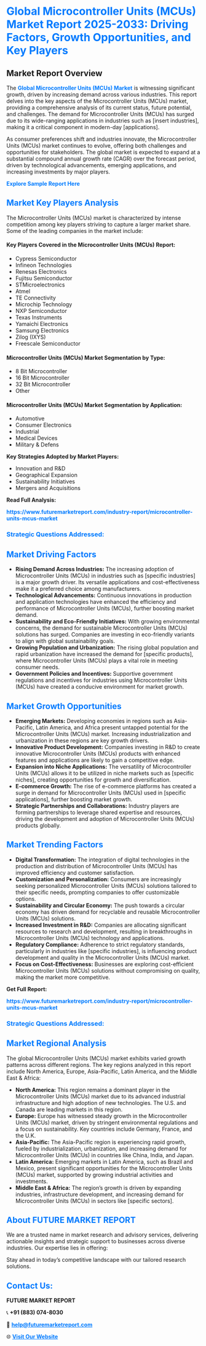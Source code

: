 <h1 style="color: #007BFF;">Global Microcontroller Units (MCUs) Market Report 2025-2033: Driving Factors, Growth Opportunities, and Key Players</h1>

<section id="overview">
<h2>Market Report Overview</h2>
<p>The <a href="https://www.futuremarketreport.com/industry-report/microcontroller-units-mcus-market" style="color: #007BFF; text-decoration: none;"><strong>Global Microcontroller Units (MCUs) Market</strong></a> is witnessing significant growth, driven by increasing demand across various industries. This report delves into the key aspects of the Microcontroller Units (MCUs) market, providing a comprehensive analysis of its current status, future potential, and challenges. The demand for Microcontroller Units (MCUs) has surged due to its wide-ranging applications in industries such as [insert industries], making it a critical component in modern-day [applications].</p>
<p>As consumer preferences shift and industries innovate, the Microcontroller Units (MCUs) market continues to evolve, offering both challenges and opportunities for stakeholders. The global market is expected to expand at a substantial compound annual growth rate (CAGR) over the forecast period, driven by technological advancements, emerging applications, and increasing investments by major players.</p>
</section>

<section id="overview">
<p><a href="https://www.futuremarketreport.com/request-sample/reportId=75159" style="color: #007BFF; text-decoration: none;"><strong>Explore Sample Report Here</strong></a></p>
</section>

<section id="key-players">
<h2 style="color: #007BFF;">Market Key Players Analysis</h2>
<p>The Microcontroller Units (MCUs) market is characterized by intense competition among key players striving to capture a larger market share. Some of the leading companies in the market include:</p>
<h4>Key Players Covered in the Microcontroller Units (MCUs) Report:</h4>
<ul><li>Cypress Semiconductor</li><li>Infineon Technologies</li><li>Renesas Electronics</li><li>Fujitsu Semiconductor</li><li>STMicroelectronics</li><li>Atmel</li><li>TE Connectivity</li><li>Microchip Technology</li><li>NXP Semiconductor</li><li>Texas Instruments</li><li>Yamaichi Electronics</li><li>Samsung Electronics</li><li>Zilog (IXYS)</li><li>Freescale Semiconductor</li></ul>
<h4>Microcontroller Units (MCUs) Market Segmentation by Type:</h4>
<ul><li>8 Bit Microcontroller</li><li>16 Bit Microcontroller</li><li>32 Bit Microcontroller</li><li>Other</li></ul>

<h4>Microcontroller Units (MCUs) Market Segmentation by Application:</h4>
<ul><li>Automotive</li><li>Consumer Electronics</li><li>Industrial</li><li>Medical Devices</li><li>Military &amp; Defens</li></ul>
<p><strong>Key Strategies Adopted by Market Players:</strong></p>
<ul>
<li>Innovation and R&D</li>
<li>Geographical Expansion</li>
<li>Sustainability Initiatives</li>
<li>Mergers and Acquisitions</li>
</ul>
</section>

<section>
<p><strong>Read Full Analysis: </strong></p><a href="https://www.futuremarketreport.com/industry-report/microcontroller-units-mcus-market" style="color: #007BFF; text-decoration: none;"><strong>https://www.futuremarketreport.com/industry-report/microcontroller-units-mcus-market</strong></a>
<h3 style="color: #007BFF;">Strategic Questions Addressed:</h3>
</section>

<section id="driving-factors">
<h2 style="color: #007BFF;">Market Driving Factors</h2>
<ul>
<li><strong>Rising Demand Across Industries:</strong> The increasing adoption of Microcontroller Units (MCUs) in industries such as [specific industries] is a major growth driver. Its versatile applications and cost-effectiveness make it a preferred choice among manufacturers.</li>
<li><strong>Technological Advancements:</strong> Continuous innovations in production and application technologies have enhanced the efficiency and performance of Microcontroller Units (MCUs), further boosting market demand.</li>
<li><strong>Sustainability and Eco-Friendly Initiatives:</strong> With growing environmental concerns, the demand for sustainable Microcontroller Units (MCUs) solutions has surged. Companies are investing in eco-friendly variants to align with global sustainability goals.</li>
<li><strong>Growing Population and Urbanization:</strong> The rising global population and rapid urbanization have increased the demand for [specific products], where Microcontroller Units (MCUs) plays a vital role in meeting consumer needs.</li>
<li><strong>Government Policies and Incentives:</strong> Supportive government regulations and incentives for industries using Microcontroller Units (MCUs) have created a conducive environment for market growth.</li>
</ul>
</section>

<section id="growth-opportunities">
<h2 style="color: #007BFF;">Market Growth Opportunities</h2>
<ul>
<li><strong>Emerging Markets:</strong> Developing economies in regions such as Asia-Pacific, Latin America, and Africa present untapped potential for the Microcontroller Units (MCUs) market. Increasing industrialization and urbanization in these regions are key growth drivers.</li>
<li><strong>Innovative Product Development:</strong> Companies investing in R&D to create innovative Microcontroller Units (MCUs) products with enhanced features and applications are likely to gain a competitive edge.</li>
<li><strong>Expansion into Niche Applications:</strong> The versatility of Microcontroller Units (MCUs) allows it to be utilized in niche markets such as [specific niches], creating opportunities for growth and diversification.</li>
<li><strong>E-commerce Growth:</strong> The rise of e-commerce platforms has created a surge in demand for Microcontroller Units (MCUs) used in [specific applications], further boosting market growth.</li>
<li><strong>Strategic Partnerships and Collaborations:</strong> Industry players are forming partnerships to leverage shared expertise and resources, driving the development and adoption of Microcontroller Units (MCUs) products globally.</li>
</ul>
</section>

<section id="trending-factors">
<h2 style="color: #007BFF;">Market Trending Factors</h2>
<ul>
<li><strong>Digital Transformation:</strong> The integration of digital technologies in the production and distribution of Microcontroller Units (MCUs) has improved efficiency and customer satisfaction.</li>
<li><strong>Customization and Personalization:</strong> Consumers are increasingly seeking personalized Microcontroller Units (MCUs) solutions tailored to their specific needs, prompting companies to offer customizable options.</li>
<li><strong>Sustainability and Circular Economy:</strong> The push towards a circular economy has driven demand for recyclable and reusable Microcontroller Units (MCUs) solutions.</li>
<li><strong>Increased Investment in R&D:</strong> Companies are allocating significant resources to research and development, resulting in breakthroughs in Microcontroller Units (MCUs) technology and applications.</li>
<li><strong>Regulatory Compliance:</strong> Adherence to strict regulatory standards, particularly in industries like [specific industries], is influencing product development and quality in the Microcontroller Units (MCUs) market.</li>
<li><strong>Focus on Cost-Effectiveness:</strong> Businesses are exploring cost-efficient Microcontroller Units (MCUs) solutions without compromising on quality, making the market more competitive.</li>
</ul>
</section>

<section>
<p><strong>Get Full Report: </strong></p><a href="https://www.futuremarketreport.com/industry-report/microcontroller-units-mcus-market" style="color: #007BFF; text-decoration: none;"><strong>https://www.futuremarketreport.com/industry-report/microcontroller-units-mcus-market</strong></a>
<h3 style="color: #007BFF;">Strategic Questions Addressed:</h3>
</section>


<section id="regional-analysis">
<h2 style="color: #007BFF;">Market Regional Analysis</h2>
<p>The global Microcontroller Units (MCUs) market exhibits varied growth patterns across different regions. The key regions analyzed in this report include North America, Europe, Asia-Pacific, Latin America, and the Middle East & Africa:</p>
<ul>
<li><strong>North America:</strong> This region remains a dominant player in the Microcontroller Units (MCUs) market due to its advanced industrial infrastructure and high adoption of new technologies. The U.S. and Canada are leading markets in this region.</li>
<li><strong>Europe:</strong> Europe has witnessed steady growth in the Microcontroller Units (MCUs) market, driven by stringent environmental regulations and a focus on sustainability. Key countries include Germany, France, and the U.K.</li>
<li><strong>Asia-Pacific:</strong> The Asia-Pacific region is experiencing rapid growth, fueled by industrialization, urbanization, and increasing demand for Microcontroller Units (MCUs) in countries like China, India, and Japan.</li>
<li><strong>Latin America:</strong> Emerging markets in Latin America, such as Brazil and Mexico, present significant opportunities for the Microcontroller Units (MCUs) market, supported by growing industrial activities and investments.</li>
<li><strong>Middle East & Africa:</strong> The region’s growth is driven by expanding industries, infrastructure development, and increasing demand for Microcontroller Units (MCUs) in sectors like [specific sectors].</li>
</ul>
</section>

<footer>
<h2 style="color: #007BFF;">About FUTURE MARKET REPORT</h2>
<p>We are a trusted name in market research and advisory services, delivering actionable insights and strategic support to businesses across diverse industries. Our expertise lies in offering:</p>

<p>Stay ahead in today’s competitive landscape with our tailored research solutions.</p>

<h2 style="color: #007BFF;">Contact Us:</h2>
<p><strong>FUTURE MARKET REPORT</strong></p>
<p>📞 <strong>+91 (883) 074-8030</strong></p>
<p>📧 <strong><a href="mailto:help@futuremarketreport.com" style="color: #007BFF;">help@futuremarketreport.com</a></strong></p>
<p>🌐 <strong><a href="https://www.futuremarketreport.com/" style="color: #007BFF;">Visit Our Website</a></strong></p>
</footer>